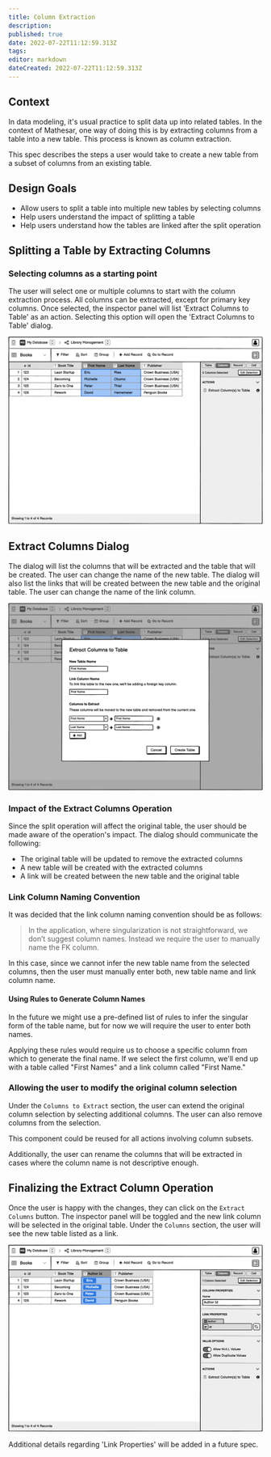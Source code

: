 ```yaml
---
title: Column Extraction
description: 
published: true
date: 2022-07-22T11:12:59.313Z
tags: 
editor: markdown
dateCreated: 2022-07-22T11:12:59.313Z
---
```


## Context

In data modeling, it's usual practice to split data up into related tables. In the context of Mathesar, one way of doing this is by extracting columns from a table into a new table. This process is known as column extraction.

This spec describes the steps a user would take to create a new table from a subset of columns from an existing table.

## Design Goals

- Allow users to split a table into multiple new tables by selecting columns
- Help users understand the impact of splitting a table
- Help users understand how the tables are linked after the split operation

## Splitting a Table by Extracting Columns

### Selecting columns as a starting point

The user will select one or multiple columns to start with the column extraction process. All columns can be extracted, except for primary key columns. Once selected, the inspector panel will list 'Extract Columns to Table' as an action. Selecting this option will open the 'Extract Columns to Table' dialog.

![image](/assets/design/specs/column-extraction/185139636-9a8a048c-9f87-4e26-aa2c-88f4e8d1648d.png)

## Extract Columns Dialog

The dialog will list the columns that will be extracted and the table that will be created. The user can change the name of the new table. The dialog will also list the links that will be created between the new table and the original table. The user can change the name of the link column.

![image](/assets/design/specs/column-extraction/185901982-f991a6a3-c228-4c94-9d57-55b921e44511.png)

### Impact of the Extract Columns Operation

Since the split operation will affect the original table, the user should be made aware of the operation's impact. The dialog should communicate the following:

- The original table will be updated to remove the extracted columns
- A new table will be created with the extracted columns
- A link will be created between the new table and the original table

### Link Column Naming Convention

It was decided that the link column naming convention should be as follows:

>In the application, where singularization is not straightforward, we don’t suggest column names. Instead we require the user to manually name the FK column.

In this case, since we cannot infer the new table name from the selected columns, then the user must manually enter both, new table name and link column name.

#### Using Rules to Generate Column Names

In the future we might use a pre-defined list of rules to infer the singular form of the table name, but for now we will require the user to enter both names.

Applying these rules would require us to choose a specific column from which to generate the final name. If we select the first column, we'll end up with a table called "First Names" and a link column called "First Name."

### Allowing the user to modify the original column selection

Under the `Columns to Extract` section, the user can extend the original column selection by selecting additional columns. The user can also remove columns from the selection.

This component could be reused for all actions involving column subsets.

Additionally, the user can rename the columns that will be extracted in cases where the column name is not descriptive enough.

## Finalizing the Extract Column Operation

Once the user is happy with the changes, they can click on the `Extract Columns` button. The inspector panel will be toggled and the new link column will be selected in the original table. Under the `Columns` section, the user will see the new table listed as a link.

![image](/assets/design/specs/column-extraction/185143860-f2995fc4-c767-4cce-aaa6-319ef27630ff.png)

Additional details regarding 'Link Properties' will be added in a future spec.
